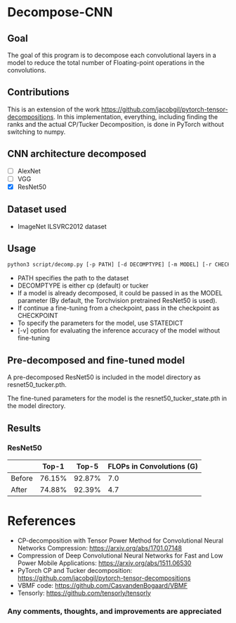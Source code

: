 # Decompose-CNN

## Goal
The goal of this program is to decompose each convolutional layers in a model to reduce the total number of Floating-point operations in the convolutions.

## Contributions
This is an extension of the work https://github.com/jacobgil/pytorch-tensor-decompositions.
In this implementation, everything, including finding the ranks and the actual CP/Tucker Decomposition, is done in PyTorch without switching to numpy.

## CNN architecture decomposed
- [ ] AlexNet
- [ ] VGG
- [x] ResNet50

## Dataset used
- ImageNet ILSVRC2012 dataset

## Usage
```bash
python3 script/decomp.py [-p PATH] [-d DECOMPTYPE] [-m MODEL] [-r CHECKPOINT] [-s STATEDICT] [-v]
```
- PATH specifies the path to the dataset
- DECOMPTYPE is either cp (default) or tucker
- If a model is already decomposed, it could be passed in as the MODEL parameter (By default, the Torchvision pretrained ResNet50 is used).
- If continue a fine-tuning from a checkpoint, pass in the checkpoint as CHECKPOINT
- To specify the parameters for the model, use STATEDICT
- [-v] option for evaluating the inference accuracy of the model without fine-tuning

## Pre-decomposed and fine-tuned model

A pre-decomposed ResNet50 is included in the model directory as resnet50_tucker.pth.

The fine-tuned parameters for the model is the resnet50_tucker_state.pth in the model directory.

## Results
### ResNet50

|  | Top-1 | Top-5 | FLOPs in Convolutions (G) |
| ------------- | ------------- | ------------- |  ------------- |
| Before | 76.15% | 92.87% | 7.0 |
| After | 74.88% | 92.39% | 4.7 |

# References

- CP-decomposition with Tensor Power Method for Convolutional Neural Networks Compression: https://arxiv.org/abs/1701.07148
- Compression of Deep Convolutional Neural Networks for Fast and Low Power Mobile Applications: https://arxiv.org/abs/1511.06530
- PyTorch CP and Tucker decomposition: https://github.com/jacobgil/pytorch-tensor-decompositions
- VBMF code: https://github.com/CasvandenBogaard/VBMF
- Tensorly: https://github.com/tensorly/tensorly

### Any comments, thoughts, and improvements are appreciated
